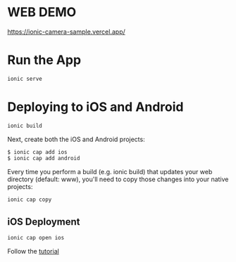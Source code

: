 # WEB DEMO
https://ionic-camera-sample.vercel.app/

# Run the App​
```bash
ionic serve
```

# Deploying to iOS and Android


```bash
ionic build
```

Next, create both the iOS and Android projects:

```bash
$ ionic cap add ios
$ ionic cap add android
```
Every time you perform a build (e.g. ionic build) that updates your web directory (default: www), you'll need to copy those changes into your native projects:

```bash
ionic cap copy
```

## iOS Deployment​
```bash
ionic cap open ios
```

Follow the [tutorial](https://ionicframework.com/docs/angular/your-first-app/deploying-mobile) 
